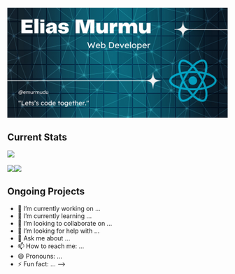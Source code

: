 ![An old rock in the desert](https://raw.githubusercontent.com/emurmudu/emurmudu/main/%40emurmu.png "Shiprock, New Mexico by Beau Rogers")

## Current Stats
![](http://github-profile-summary-cards.vercel.app/api/cards/profile-details?username=emurmudu&theme=prussian)

![](http://github-profile-summary-cards.vercel.app/api/cards/stats?username=emurmudu&theme=prussian)![](http://github-profile-summary-cards.vercel.app/api/cards/productive-time?username=emurmudu&theme=prussian&utcOffset=8)

## Ongoing Projects
- 🔭 I’m currently working on ...
- 🌱 I’m currently learning ...
- 👯 I’m looking to collaborate on ...
- 🤔 I’m looking for help with ...
- 💬 Ask me about ...
- 📫 How to reach me: ...
- 😄 Pronouns: ...
- ⚡ Fun fact: ...
-->

